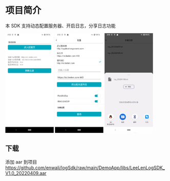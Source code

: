 # 项目简介

本 SDK 支持动态配置服务器、开启日志，分享日志功能

<img src="https://raw.githubusercontent.com/enwali/logSdk/main/image/Screenshot_20220409_143212.png"  width=30%  />

<img src="https://raw.githubusercontent.com/enwali/logSdk/main/image/Screenshot_20220409_143141.png"  width=30%  />

<img src="https://raw.githubusercontent.com/enwali/logSdk/main/image/Screenshot_20220409_143303.png" width=30%  />

## 下载

添加 aar 到项目
https://github.com/enwali/logSdk/raw/main/DemoApp/libs/LeeLenLogSDK_V1.0_20220409.aar
